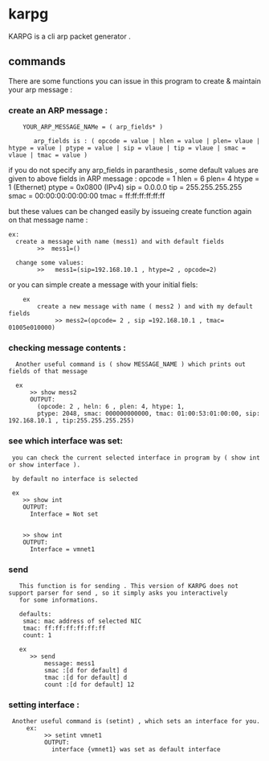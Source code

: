# karpg

KARPG is a cli arp packet generator .



## commands
There are some functions you can issue in this program to create & maintain your arp message :
  
  ### create an ARP message :
        YOUR_ARP_MESSAGE_NAMe = ( arp_fields* )
    
           arp_fields is : ( opcode = value | hlen = value | plen= vlaue | htype = value | ptype = value | sip = vlaue | tip = vlaue | smac = vlaue | tmac = value )
    
  if you do not specify any arp_fields in paranthesis , some default values are given to above fields in ARP message :
      opcode = 1 
      hlen = 6
      plen= 4
      htype = 1  (Ethernet)
      ptype = 0x0800 (IPv4) 
      sip = 0.0.0.0
      tip = 255.255.255.255
      smac = 00:00:00:00:00:00
      tmac = ff:ff:ff:ff:ff:ff
      
   
   but these values can be changed easily by issueing create function again on that message name :
   
    ex: 
      create a message with name (mess1) and with default fields
            >>  mess1=()
            
      change some values: 
            >>   mess1=(sip=192.168.10.1 , htype=2 , opcode=2)
            
   or you can simple create a message with your initial fiels:
        
        ex
            create a new message with name ( mess2 ) and with my default fields   
                 >> mess2=(opcode= 2 , sip =192.168.10.1 , tmac= 01005e010000)
          
  ### checking message contents :
      
      Another useful command is ( show MESSAGE_NAME ) which prints out fields of that message
      
      ex 
          >> show mess2
          OUTPUT: 
            (opcode: 2 , heln: 6 , plen: 4, htype: 1,
            ptype: 2048, smac: 000000000000, tmac: 01:00:53:01:00:00, sip: 192.168.10.1 , tip:255.255.255.255)
          
     
     
  ### see which interface was set:
     you can check the current selected interface in program by ( show int or show interface ).
    
     by default no interface is selected
     
     ex 
        >> show int
        OUTPUT:
          Interface = Not set
          
          
        >> show int
        OUTPUT:
          Interface = vmnet1
          
  ### send
       This function is for sending . This version of KARPG does not support parser for send , so it simply asks you interactively 
       for some informations.
       
       defaults:
        smac: mac address of selected NIC
        tmac: ff:ff:ff:ff:ff:ff
        count: 1
       
       ex
          >> send
              message: mess1
              smac :[d for default] d
              tmac :[d for default] d
              count :[d for default] 12


          
          
          
            
   ### setting interface :
     Another useful command is (setint) , which sets an interface for you.
         ex:
              >> setint vmnet1
              OUTPUT:
                interface {vmnet1} was set as default interface

            
            
   

            

    
            

